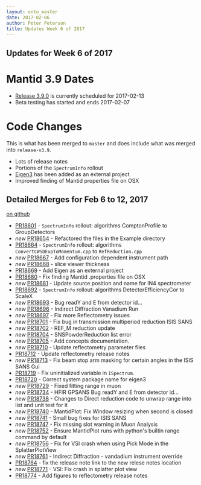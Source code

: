 ```yaml
---
layout: onto_master
date: 2017-02-06
author: Peter Peterson
title: Updates Week 6 of 2017
---
```

Updates for Week 6 of 2017
--------------------------

Mantid 3.9 Dates
================

* [Release 3.9.0](https://github.com/mantidproject/mantid/milestone/59) is currently scheduled for 2017-02-13
* Beta testing has started and ends 2017-02-07

Code Changes
============

This is what has been merged to `master` and does include what was merged into `release-v3.9`.

* Lots of release notes
* Portions of the `SpectrumInfo` rollout
* [Eigen3](http://eigen.tuxfamily.org) has been added as an external project
* Improved finding of Mantid properties file on OSX

Detailed Merges for Feb 6 to 12, 2017
-------------------------------------
[on github](https://github.com/mantidproject/mantid/pulls?q=is%3Apr+merged%3A2017-02-07..2017-02-12)

* [PR18601](https://github.com/mantidproject/mantid/pull/18601) - `SpectrumInfo` rollout: algorithms ComptonProfile to GroupDetectors
* *new* [PR18654](https://github.com/mantidproject/mantid/pull/18654) - Refactored the files in the Example directory
* [PR18664](https://github.com/mantidproject/mantid/pull/18664) - `SpectrumInfo` rollout: algorithms `ConvertCWSDExpToMomentum.cpp` to `RefReduction.cpp`
* *new* [PR18667](https://github.com/mantidproject/mantid/pull/18667) - Add configuration dependent instrument path
* *new* [PR18668](https://github.com/mantidproject/mantid/pull/18668) - slice viewer thickness
* [PR18669](https://github.com/mantidproject/mantid/pull/18669) - Add Eigen as an external project
* [PR18680](https://github.com/mantidproject/mantid/pull/18680) - Fix finding Mantid .properties file on OSX
* *new* [PR18681](https://github.com/mantidproject/mantid/pull/18681) - Update source position and name for IN4 spectrometer
* [PR18692](https://github.com/mantidproject/mantid/pull/18692) - `SpectrumInfo` rollout: algorithms DetectorEfficiencyCor to ScaleX
* *new* [PR18693](https://github.com/mantidproject/mantid/pull/18693) - Bug readY and E from detector id...
* *new* [PR18696](https://github.com/mantidproject/mantid/pull/18696) - Indirect Diffraction Vanadium Run
* *new* [PR18697](https://github.com/mantidproject/mantid/pull/18697) - Fix more Reflectometry issues
* *new* [PR18701](https://github.com/mantidproject/mantid/pull/18701) - Fix bug in transmission multiperiod reduction ISIS SANS
* *new* [PR18702](https://github.com/mantidproject/mantid/pull/18702) - REF_M reduction update
* *new* [PR18704](https://github.com/mantidproject/mantid/pull/18704) - SNSPowderReduction list error
* *new* [PR18705](https://github.com/mantidproject/mantid/pull/18705) - Add concepts documentation.
* *new* [PR18710](https://github.com/mantidproject/mantid/pull/18710) - Update reflectometry parameter files
* [PR18712](https://github.com/mantidproject/mantid/pull/18712) - Update reflectometry release notes
* *new* [PR18713](https://github.com/mantidproject/mantid/pull/18713) - Fix beam stop arm masking for certain angles in the ISIS SANS Gui
* [PR18719](https://github.com/mantidproject/mantid/pull/18719) - Fix uninitialized variable in `ISpectrum`.
* [PR18720](https://github.com/mantidproject/mantid/pull/18720) - Correct system package name for eigen3
* *new* [PR18729](https://github.com/mantidproject/mantid/pull/18729) - Fixed fitting range in muon
* *new* [PR18734](https://github.com/mantidproject/mantid/pull/18734) - HFIR GPSANS Bug readY and E from detector id...
* *new* [PR18738](https://github.com/mantidproject/mantid/pull/18738) - Changes to Direct reduction code to unwrap range into list and unit test for it
* *new* [PR18740](https://github.com/mantidproject/mantid/pull/18740) - MantidPlot: Fix Window resizing when second is closed
* *new* [PR18741](https://github.com/mantidproject/mantid/pull/18741) - Small bug fixes for ISIS SANS
* *new* [PR18747](https://github.com/mantidproject/mantid/pull/18747) - Fix missing slot warning in Muon Analysis
* *new* [PR18752](https://github.com/mantidproject/mantid/pull/18752) - Ensure MantidPlot runs with python's builtin range command by default
* *new* [PR18756](https://github.com/mantidproject/mantid/pull/18756) - Fix for VSI crash when using Pick Mode in the SplatterPlotView
* *new* [PR18761](https://github.com/mantidproject/mantid/pull/18761) - Indirect Diffraction - vandadium instrument override
* [PR18764](https://github.com/mantidproject/mantid/pull/18764) - fix the release note link to the new relese notes location
* *new* [PR18771](https://github.com/mantidproject/mantid/pull/18771) - VSI: Fix crash in splatter plot view
* [PR18774](https://github.com/mantidproject/mantid/pull/18774) - Add figures to reflectometry release notes
